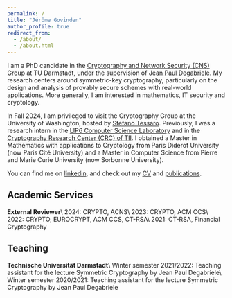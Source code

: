 ```yaml
---
permalink: /
title: "Jérôme Govinden"
author_profile: true
redirect_from: 
  - /about/
  - /about.html
---
```


I am a PhD candidate in the [Cryptography and Network Security (CNS) Group](https://www.informatik.tu-darmstadt.de/cns/main/index.en.jsp) at TU Darmstadt, under the supervision of [Jean Paul Degabriele](https://degabriele.info). My research centers around symmetric-key cryptography, particularly on the design and analysis of provably secure schemes with real-world applications. More generally, I am interested in mathematics, IT security and cryptology.

In Fall 2024, I am privileged to visit the Cryptography Group at the University of Washington, hosted by [Stefano Tessaro](https://homes.cs.washington.edu/~tessaro/). Previously, I was a research intern in the [LIP6 Computer Science Laboratory](https://www.lip6.fr) and in the [Cryptography Research Center (CRC) of TII](https://www.tii.ae/cryptography). I obtained a Master in Mathematics with applications to Cryptology from Paris Diderot University (now Paris Cité University) and a Master in Computer Science from Pierre and Marie Curie University (now Sorbonne University). 

You can find me on [linkedin](https://www.linkedin.com/in/jeromegovinden), and check out my [CV](/files/2024-06_Govinden_Jerome_CV.pdf) and [publications](/publications).


Academic Services
------
**External Reviewer**\\
2024: CRYPTO, ACNS\\
2023: CRYPTO, ACM CCS\\
2022: CRYPTO, EUROCRYPT, ACM CCS, CT-RSA\\
2021: CT-RSA, Financial Cryptography


Teaching
------
**Technische Universität Darmstadt**\\
Winter semester 2021/2022: Teaching assistant for the lecture Symmetric Cryptography by Jean Paul Degabriele\\
Winter semester 2020/2021: Teaching assistant for the lecture Symmetric Cryptography by Jean Paul Degabriele
